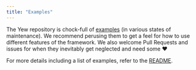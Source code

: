 ```yaml
---
title: "Examples"
---
```


The Yew repository is chock-full of [examples] (in various states of maintenance).
We recommend perusing them to get a feel for how to use different features of the framework.
We also welcome Pull Requests and issues for when they inevitably get neglected and need some ♥️

For more details including a list of examples, refer to the [README][examples].

[examples]: https://github.com/yewstack/yew/tree/master/examples

